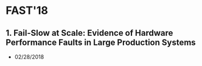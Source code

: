 # FAST'18

## 1. Fail-Slow at Scale: Evidence of Hardware Performance Faults in Large Production Systems

- 02/28/2018
